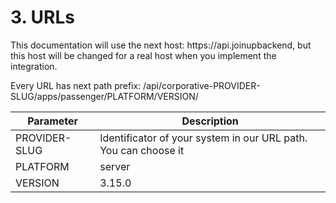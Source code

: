 # 3. URLs

<aside class="notice">
     This documentation will use the next host: https://api.joinupbackend, but this host will be changed for a real host when you implement the integration.
</aside>

Every URL has next path prefix:  /api/corporative-PROVIDER-SLUG/apps/passenger/PLATFORM/VERSION/


Parameter | Description
--------- | -----------
PROVIDER-SLUG | Identificator of your system in our URL path. You can choose it
PLATFORM | server
VERSION | 3.15.0